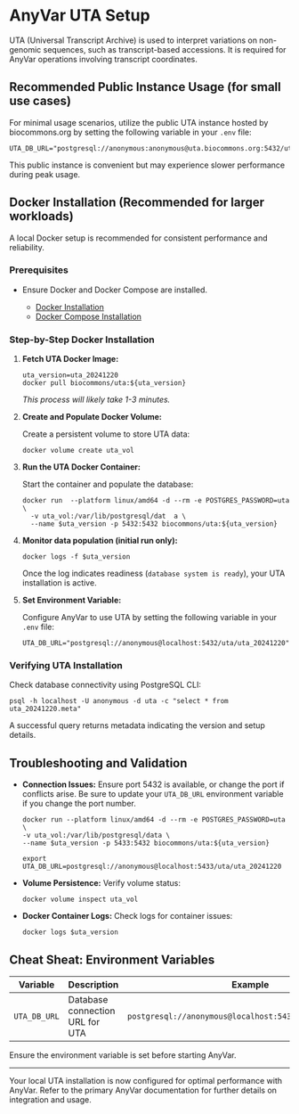 # AnyVar UTA Setup

UTA (Universal Transcript Archive) is used to interpret variations on non-genomic sequences, such as transcript-based accessions. It is required for AnyVar operations involving transcript coordinates.

## Recommended Public Instance Usage (for small use cases)

For minimal usage scenarios, utilize the public UTA instance hosted by biocommons.org by setting the following variable in your `.env` file:

```shell
UTA_DB_URL="postgresql://anonymous:anonymous@uta.biocommons.org:5432/uta/uta_20210129b"
```

This public instance is convenient but may experience slower performance during peak usage.

## Docker Installation (Recommended for larger workloads)

A local Docker setup is recommended for consistent performance and reliability.

### Prerequisites

* Ensure Docker and Docker Compose are installed.

  * [Docker Installation](https://docs.docker.com/get-docker/)
  * [Docker Compose Installation](https://docs.docker.com/compose/install/)

### Step-by-Step Docker Installation

1. **Fetch UTA Docker Image:**

    ```shell
    uta_version=uta_20241220
    docker pull biocommons/uta:${uta_version}
    ```
    _This process will likely take 1-3 minutes._

2. **Create and Populate Docker Volume:**

    Create a persistent volume to store UTA data:

    ```shell
    docker volume create uta_vol
    ```

3. **Run the UTA Docker Container:**

    Start the container and populate the database:

    ```shell
    docker run  --platform linux/amd64 -d --rm -e POSTGRES_PASSWORD=uta \
      -v uta_vol:/var/lib/postgresql/dat  a \
      --name $uta_version -p 5432:5432 biocommons/uta:${uta_version}
    ```

4. **Monitor data population (initial run only):**

    ```shell
    docker logs -f $uta_version
    ```
    Once the log indicates readiness (`database system is ready`), your UTA installation is active.

5. **Set Environment Variable:**

    Configure AnyVar to use UTA by setting the following variable in your `.env` file:
    ```shell
    UTA_DB_URL="postgresql://anonymous@localhost:5432/uta/uta_20241220"
    ```

### Verifying UTA Installation

Check database connectivity using PostgreSQL CLI:

```shell
psql -h localhost -U anonymous -d uta -c "select * from uta_20241220.meta"
```

A successful query returns metadata indicating the version and setup details.

## Troubleshooting and Validation

* **Connection Issues:** Ensure port 5432 is available, or change the port if conflicts arise. Be sure to update your `UTA_DB_URL` environment variable if you change the port number.

  ```shell
  docker run --platform linux/amd64 -d --rm -e POSTGRES_PASSWORD=uta \
  -v uta_vol:/var/lib/postgresql/data \
  --name $uta_version -p 5433:5432 biocommons/uta:${uta_version}

  export UTA_DB_URL=postgresql://anonymous@localhost:5433/uta/uta_20241220
  ```

* **Volume Persistence:** Verify volume status:

  ```shell
  docker volume inspect uta_vol
  ```

* **Docker Container Logs:** Check logs for container issues:

  ```shell
  docker logs $uta_version
  ```

## Cheat Sheat: Environment Variables

| Variable     | Description                     | Example                                                  |
| ------------ | ------------------------------- | -------------------------------------------------------- |
| `UTA_DB_URL` | Database connection URL for UTA | `postgresql://anonymous@localhost:5432/uta/uta_20241220` |

Ensure the environment variable is set before starting AnyVar.

---

Your local UTA installation is now configured for optimal performance with AnyVar. Refer to the primary AnyVar documentation for further details on integration and usage.
